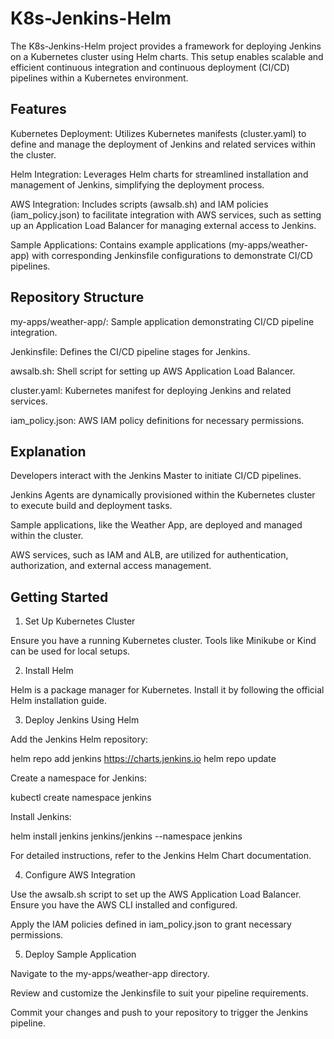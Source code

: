 # K8s-Jenkins-Helm

The K8s-Jenkins-Helm project provides a framework for deploying Jenkins on a Kubernetes cluster using Helm charts. This setup enables scalable and efficient continuous integration and continuous deployment (CI/CD) pipelines within a Kubernetes environment.

## Features

Kubernetes Deployment: Utilizes Kubernetes manifests (cluster.yaml) to define and manage the deployment of Jenkins and related services within the cluster.

Helm Integration: Leverages Helm charts for streamlined installation and management of Jenkins, simplifying the deployment process.

AWS Integration: Includes scripts (awsalb.sh) and IAM policies (iam_policy.json) to facilitate integration with AWS services, such as setting up an Application Load Balancer for managing external access to Jenkins.

Sample Applications: Contains example applications (my-apps/weather-app) with corresponding Jenkinsfile configurations to demonstrate CI/CD pipelines.

## Repository Structure

my-apps/weather-app/: Sample application demonstrating CI/CD pipeline integration.

Jenkinsfile: Defines the CI/CD pipeline stages for Jenkins.

awsalb.sh: Shell script for setting up AWS Application Load Balancer.

cluster.yaml: Kubernetes manifest for deploying Jenkins and related services.

iam_policy.json: AWS IAM policy definitions for necessary permissions.


## Explanation

Developers interact with the Jenkins Master to initiate CI/CD pipelines.

Jenkins Agents are dynamically provisioned within the Kubernetes cluster to execute build and deployment tasks.

Sample applications, like the Weather App, are deployed and managed within the cluster.

AWS services, such as IAM and ALB, are utilized for authentication, authorization, and external access management.

## Getting Started

1. Set Up Kubernetes Cluster

Ensure you have a running Kubernetes cluster. Tools like Minikube or Kind can be used for local setups.

2. Install Helm

Helm is a package manager for Kubernetes. Install it by following the official Helm installation guide.

3. Deploy Jenkins Using Helm

Add the Jenkins Helm repository:

helm repo add jenkins https://charts.jenkins.io
helm repo update

Create a namespace for Jenkins:

kubectl create namespace jenkins

Install Jenkins:

helm install jenkins jenkins/jenkins --namespace jenkins

For detailed instructions, refer to the Jenkins Helm Chart documentation.

4. Configure AWS Integration

Use the awsalb.sh script to set up the AWS Application Load Balancer. Ensure you have the AWS CLI installed and configured.

Apply the IAM policies defined in iam_policy.json to grant necessary permissions.

5. Deploy Sample Application

Navigate to the my-apps/weather-app directory.

Review and customize the Jenkinsfile to suit your pipeline requirements.

Commit your changes and push to your repository to trigger the Jenkins pipeline.
